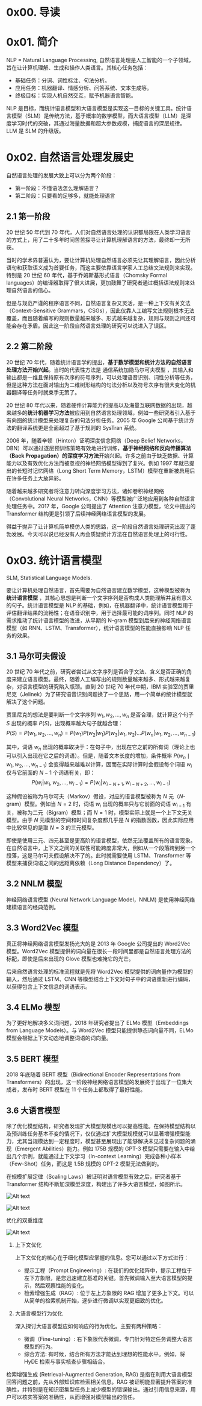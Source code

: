 # 0x00. 导读

# 0x01. 简介

NLP = Natural Language Processing, 自然语言处理是人工智能的一个子领域，旨在让计算机理解、生成和操作人类语言。其核心任务包括：

- 基础任务：分词、词性标注、句法分析。
- 应用任务：机器翻译、情感分析、问答系统、文本生成等。
- 终极目标：实现人机自然交互，赋予机器语言智能。
  
NLP 是目标，而统计语言模型和大语言模型是实现这一目标的关键工具。统计语言模型（SLM）是传统方法，基于概率的数学模型，而大语言模型（LLM）是深度学习时代的突破，其通过海量数据和超大参数规模，捕捉语言的深层规律。 LLM 是 SLM 的升级版。

# 0x02. 自然语言处理发展史

自然语言处理的发展大致上可以分为两个阶段：

- 第一阶段：不懂语法怎么理解语言？
- 第二阶段：只要看的足够多，就能处理语言

## 2.1 第一阶段

20 世纪 50 年代到 70 年代，人们对自然语言处理的认识都局限在人类学习语言的方式上，用了二十多年时间苦苦探寻让计算机理解语言的方法，最终却一无所获。

当时的学术界普遍认为，要让计算机处理自然语言必须先让其理解语言，因此分析语句和获取语义成为首要任务，而这主要依靠语言学家人工总结文法规则来实现。特别是 20 世纪 60 年代，基于乔姆斯基形式语言（Chomsky Formal languages）的编译器取得了很大进展，更加鼓舞了研究者通过概括语法规则来处理自然语言的信心。

但是与规范严谨的程序语言不同，自然语言复杂又灵活，是一种上下文有关文法（Context-Sensitive Grammars，CSGs），因此仅靠人工编写文法规则根本无法覆盖，而且随着编写的规则数量越来越多、形式越来越复杂，规则与规则之间还可能会存在矛盾。因此这一阶段自然语言处理的研究可以说进入了误区。

## 2.2 第二阶段

20 世纪 70 年代，随着统计语言学的提出，**基于数学模型和统计方法的自然语言处理方法开始兴起**。当时的代表性方法是 通信系统加隐马尔可夫模型 ，其输入和输出都是一维且保持原有次序的符号序列，可以处理语音识别、词性分析等任务，但是这种方法在面对输出为二维树形结构的句法分析以及符号次序有很大变化的机器翻译等任务时就束手无策了。

20 世纪 80 年代以来，随着硬件计算能力的提高以及海量互联网数据的出现，越来越多的**统计机器学习方法**被应用到自然语言处理领域，例如一些研究者引入基于有向图的统计模型来处理复杂的句法分析任务。2005 年 Google 公司基于统计方法的翻译系统更是全面超过了基于规则的 SysTran 系统。

2006 年，随着辛顿（Hinton）证明深度信念网络（Deep Belief Networks，DBN）可以通过逐层预训练策略有效地进行训练，**基于神经网络和反向传播算法（Back Propagation）的深度学习方法**开始兴起。许多之前由于缺乏数据、计算能力以及有效优化方法而被忽视的神经网络模型得到了复兴。例如 1997 年就已提出的长短时记忆网络（Long Short Term Memory，LSTM）模型在重新被启用后在许多任务上大放异彩。

随着越来越多研究者将注意力转向深度学习方法，诸如卷积神经网络（Convolutional Neural Networks，CNN）等模型被广泛地应用到各种自然语言处理任务中。2017 年，Google 公司提出了 Attention 注意力模型，论文中提出的 Transformer 结构更是引领了后续神经网络语言模型的发展。

得益于抛弃了让计算机简单模仿人类的思路，这一阶段自然语言处理研究出现了蓬勃发展。今天可以说已经没有人再会质疑统计方法在自然语言处理上的可行性。

# 0x03. 统计语言模型

SLM, Statistical Language Models.

要让计算机处理自然语言，首先需要为自然语言建立数学模型，这种模型被称为 **统计语言模型** ，其核心思想是判断一个文字序列是否构成人类能理解并且有意义的句子。统计语言模型是 NLP 的基础，例如，在机器翻译中，统计语言模型用于评估翻译结果的流畅性；在语音识别中，用于选择最可能的词序列。同时 NLP 的需求推动了统计语言模型的改进，从早期的 N-gram 模型到后来的神经网络语言模型（如 RNN、LSTM、Transformer），统计语言模型的性能直接影响 NLP 任务的效果。

## 3.1 马尔可夫假设

20 世纪 70 年代之前，研究者尝试从文字序列是否合乎文法、含义是否正确的角度来建立语言模型。最终，随着人工编写出的规则数量越来越多、形式越来越复杂，对语言模型的研究陷入瓶颈。直到 20 世纪 70 年代中期，IBM 实验室的贾里尼克（Jelinek）为了研究语音识别问题换了一个思路，用一个简单的统计模型就解决了这个问题。

贾里尼克的想法是要判断一个文字序列 $w_1,w_2,…,w_n$ 是否合理，就计算这个句子 $S$ 出现的概率 $P(S)$，出现概率越大句子就越合理：
$$
P(S) = P(w_1,w_2,...,w_n)= P(w_1)P(w_2|w_1)P(w_3|w_1,w_2)...P(w_n|w_1,w_2,...,w_{n-1})\tag{1.1}
$$

其中，词语 $w_n$ 出现的概率取决于：在句子中，出现在它之前的所有词（理论上也可以引入出现在它之后的词语）。但是，随着文本长度的增加，条件概率 $P(w_n\mid w_1,w_2,…,w_{n-1})$ 会变得越来越难以计算，因而在实际计算时会假设每个词语 $w_i$ 仅与它前面的 $N−1$ 个词语有关，即：
$$
P(w_i|w_1,w_2,...,w_{i-1}) = P(w_i|w_{i-N+1},w_{i-N+2},...,w_{i-1})
$$

这种假设被称为马尔可夫（Markov）假设，对应的语言模型被称为 $N$ 元（$N$-gram）模型。例如当 $N=2$ 时，词语 $w_i$ 出现的概率只与它前面的词语 $w_{i−1}$ 有关，被称为二元（Bigram）模型；而 $N=1$ 时，模型实际上就是一个上下文无关模型。由于 $N$ 元模型的空间和时间复杂度都几乎是 $N$ 的指数函数，因此实际应用中比较常见的是取 $N=3$ 的三元模型。

即使是使用三元、四元甚至是更高阶的语言模型，依然无法覆盖所有的语言现象。在自然语言中，上下文之间的关联性可能跨度非常大，例如从一个段落跨到另一个段落，这是马尔可夫假设解决不了的。此时就需要使用 LSTM、Transformer 等模型来捕获词语之间的远距离依赖（Long Distance Dependency）了。

## 3.2 NNLM 模型

神经网络语言模型 (Neural Network Language Model，NNLM) 是使用神经网络建模语言的经典范例。

## 3.3 Word2Vec 模型

真正将神经网络语言模型发扬光大的是 2013 年 Google 公司提出的 Word2Vec 模型。Word2Vec 模型提供的词向量在很长一段时间里都是自然语言处理方法的标配，即使是后来出现的 Glove 模型也难掩它的光芒。

后来自然语言处理的标准流程就是先将 Word2Vec 模型提供的词向量作为模型的输入，然后通过 LSTM、CNN 等模型结合上下文对句子中的词语重新进行编码，以获得包含上下文信息的词语表示。

## 3.4 ELMo 模型

为了更好地解决多义词问题，2018 年研究者提出了 ELMo 模型（Embeddings from Language Models）。与 Word2Vec 模型只能提供静态词向量不同，ELMo 模型会根据上下文动态地调整词语的词向量。

## 3.5 BERT 模型

2018 年底随着 BERT 模型（Bidirectional Encoder Representations from Transformers）的出现，这一阶段神经网络语言模型的发展终于出现了一位集大成者，发布时 BERT 模型在 11 个任务上都取得了最好性能。

## 3.6 大语言模型

除了优化模型结构，研究者发现扩大模型规模也可以提高性能。在保持模型结构以及预训练任务基本不变的情况下，仅仅通过扩大模型规模就可以显著增强模型能力，尤其当规模达到一定程度时，模型甚至展现出了能够解决未见过复杂问题的涌现（Emergent Abilities）能力。例如 175B 规模的 GPT-3 模型只需要在输入中给出几个示例，就能通过上下文学习（In-context Learning）完成各种小样本（Few-Shot）任务，而这是 1.5B 规模的 GPT-2 模型无法做到的。

在规模扩展定律（Scaling Laws）被证明对语言模型有效之后，研究者基于 Transformer 结构不断加深模型深度，构建出了许多大语言模型，如图所示。

![Alt text](../../pic/AI/OpenAI/modeles.png)

![Alt text](../../pic/AI/OpenAI/LLaMAs.png)

优化的双重维度

![Alt text](../../pic/AI/OpenAI/s2.png)

1. 上下文优化

    上下文优化的核心在于细化模型应掌握的信息。您可以通过以下方式进行：

    - 提示工程（Prompt Engineering）: 在我们的优化矩阵中，提示工程位于左下方象限，是您迅速建立基准的关键。首先微调输入至大语言模型的提示，然后观察性能的变化。
    - 检索增强生成（RAG）: 位于左上方象限的 RAG 增加了更多上下文。可以从简单的检索机制开始，逐步进行微调以实现更细致的优化。
2. 大语言模型行为优化

    深入探讨大语言模型应如何响应的行为优化。主要有两种策略：

    - 微调（Fine-tuning）: 右下象限代表微调，专门针对特定任务调整大语言模型的行为。
    - 综合方法: 有时候，结合所有方法才能达到理想的性能水平。例如，将 HyDE 检索与事实核查步骤相结合。

检索增强生成 (Retrieval-Augmented Generation, RAG) 是指在利用大语言模型回答问题之前，先从外部知识库检索相关信息。RAG 被证明能显著提升答案的准确性，并特别是在知识密集型任务上减少模型的错误输出。通过引用信息来源，用户可以核实答案的准确性，从而增强对模型输出的信任。